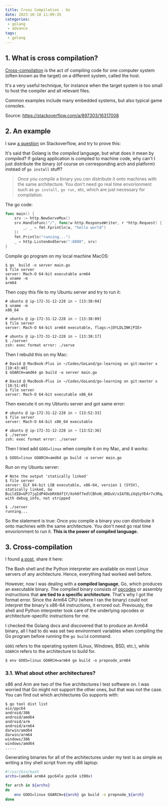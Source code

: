 ```yaml
---
title: Cross Compilation - Go
date: 2023-10-10 11:09:35
categories:
 - golang
 - advance
tags:
 - golang
---
```


## 1. What is cross compilation?

[Cross-compilation](http://en.wikipedia.org/wiki/Cross_compilation) is the act of compiling code for one computer system (often known as the target) on a different system, called the host.

It's a very useful technique, for instance when the target system is too small to host the compiler and all relevant files.

Common examples include many embedded systems, but also typical game consoles.

Source: https://stackoverflow.com/a/897303/16317008

## 2. An example

I saw [a question](https://stackoverflow.com/questions/23072889/why-go-programs-need-runtime-support/23072968#23072968) on Stackoverflow, and try to prove this:

It's said that Golang is the *compiled* language, but what does it mean by *compiled*? If golang application is compiled to machine code, why can't I just distribute the binary (of course on corresponding arch and platform) instead of `go install` stuff?

> Once you compile a binary you *can* distribute it onto machines with the same architecture. You don't need go real time envorionment such as `go install,` `go run,` etc, which are just necessary for compilation. 

The go code:

```go
func main() {
	srv := http.NewServeMux()
	srv.HandleFunc("/", func(w http.ResponseWriter, r *http.Request) {
		_, _ = fmt.Fprintln(w, "hello world")
	})
	fmt.Println("running...")
	_ = http.ListenAndServe(":8080", srv)
}
```

Compile go program on my local machine MacOS:

```shell
$ go  build -o server main.go 
$ file server 
server: Mach-O 64-bit executable arm64
$ uname -m
arm64
```

Then copy this file to my Ubuntu server and try to run it:

```shell
# ubuntu @ ip-172-31-12-228 in ~ [13:38:04] 
$ uname -m
x86_64

# ubuntu @ ip-172-31-12-228 in ~ [13:38:09] 
$ file server
server: Mach-O 64-bit arm64 executable, flags:<|DYLDLINK|PIE>

# ubuntu @ ip-172-31-12-228 in ~ [13:38:17] 
$ ./server 
zsh: exec format error: ./serve
```

Then I rebuild this on my Mac:

```shell
# David @ MacBook-Plus in ~/Codes/GoLand/go-learning on git:master x [10:43:40] 
$ GOARCH=amd64 go build -o server main.go            

# David @ MacBook-Plus in ~/Codes/GoLand/go-learning on git:master x [10:51:49] 
$ file server 
server: Mach-O 64-bit executable x86_64
```

Then execute it on my Ubtuntu server and got same error:

```shell
# ubuntu @ ip-172-31-12-228 in ~ [13:52:33] 
$ file server 
server: Mach-O 64-bit x86_64 executable

# ubuntu @ ip-172-31-12-228 in ~ [13:52:36] 
$ ./server 
zsh: exec format error: ./server
```

Then I tried add `GOOS=linux` when compile it on my Mac,  and it works:

```shell
$ GOOS=linux GOARCH=amd64 go build -o server main.go 
```

Run on my Ubuntu server:

```shell
# Note the output 'statically linked'
$ file server 
server: ELF 64-bit LSB executable, x86-64, version 1 (SYSV), statically linked, Go BuildID=UPJ7jqIdP4OxbRX0df1Y/Xoh0f7edlCBhoN_dKDuV/xIAf8LzXqSyYE4r7v3Rq/Jq_3l1_5WQhsiIkApqgj, with debug_info, not stripped

$ ./server
running...
```

So the statement is true: Once you compile a binary you *can* distribute it onto machines with the same architecture. You don't need go real time envorionment to run it. **This is the power of compiled language.** 

## 3. Cross-compilation

I found [a post](https://opensource.com/article/21/1/go-cross-compiling), share it here:

The Bash shell and the Python interpreter are available on most Linux servers of any architecture. Hence, everything had worked well before.

However, now I was dealing with a **compiled language**, Go, which produces an executable binary. The compiled binary consists of [opcodes](https://en.wikipedia.org/wiki/Opcode) or assembly instructions that **are tied to a specific architecture**. That's why I got the format error. Since the Arm64 CPU (where I ran the binary) could not interpret the binary's x86-64 instructions, it errored out. Previously, the shell and Python interpreter took care of the underlying opcodes or architecture-specific instructions for me.

I checked the Golang docs and discovered that to produce an Arm64 binary, all I had to do was set two environment variables when compiling the Go program before running the `go build` command.

`GOOS` refers to the operating system (Linux, Windows, BSD, etc.), while `GOARCH` refers to the architecture to build for.

```shell
$ env GOOS=linux GOARCH=arm64 go build -o prepnode_arm64
```

### 3.1. What about other architectures?

x86 and Arm are two of the five architectures I test software on. I was worried that Go might not support the other ones, but that was not the case. You can find out which architectures Go supports with:

```shell
$ go tool dist list
aix/ppc64
android/386
android/amd64
android/arm
android/arm64
darwin/amd64
darwin/arm64
windows/386
windows/amd64
.....
```

Generatiing binaries for all of the architectures under my test is as simple as writing a tiny shell script from my x86 laptop:

```bash
#!/usr/bin/bash
archs=(amd64 arm64 ppc64le ppc64 s390x)

for arch in ${archs}
do
	env GOOS=linux GOARCH=${arch} go build -o prepnode_${arch}
done
```

